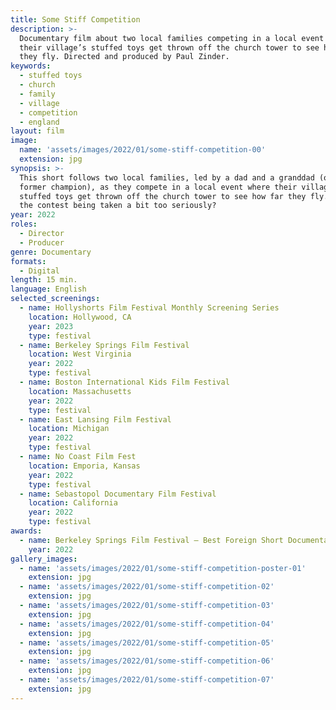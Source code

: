 ```yaml
---
title: Some Stiff Competition
description: >-
  Documentary film about two local families competing in a local event where
  their village’s stuffed toys get thrown off the church tower to see how far
  they fly. Directed and produced by Paul Zinder.
keywords:
  - stuffed toys
  - church
  - family
  - village
  - competition
  - england
layout: film
image:
  name: 'assets/images/2022/01/some-stiff-competition-00'
  extension: jpg
synopsis: >-
  This short follows two local families, led by a dad and a granddad (one a
  former champion), as they compete in a local event where their village’s
  stuffed toys get thrown off the church tower to see how far they fly. But is
  the contest being taken a bit too seriously?
year: 2022
roles:
  - Director
  - Producer
genre: Documentary
formats:
  - Digital
length: 15 min.
language: English
selected_screenings:
  - name: Hollyshorts Film Festival Monthly Screening Series
    location: Hollywood, CA
    year: 2023
    type: festival
  - name: Berkeley Springs Film Festival
    location: West Virginia
    year: 2022
    type: festival
  - name: Boston International Kids Film Festival
    location: Massachusetts
    year: 2022
    type: festival
  - name: East Lansing Film Festival
    location: Michigan
    year: 2022
    type: festival
  - name: No Coast Film Fest
    location: Emporia, Kansas
    year: 2022
    type: festival
  - name: Sebastopol Documentary Film Festival
    location: California
    year: 2022
    type: festival
awards:
  - name: Berkeley Springs Film Festival – Best Foreign Short Documentary
    year: 2022
gallery_images:
  - name: 'assets/images/2022/01/some-stiff-competition-poster-01'
    extension: jpg
  - name: 'assets/images/2022/01/some-stiff-competition-02'
    extension: jpg
  - name: 'assets/images/2022/01/some-stiff-competition-03'
    extension: jpg
  - name: 'assets/images/2022/01/some-stiff-competition-04'
    extension: jpg
  - name: 'assets/images/2022/01/some-stiff-competition-05'
    extension: jpg
  - name: 'assets/images/2022/01/some-stiff-competition-06'
    extension: jpg
  - name: 'assets/images/2022/01/some-stiff-competition-07'
    extension: jpg
---
```

